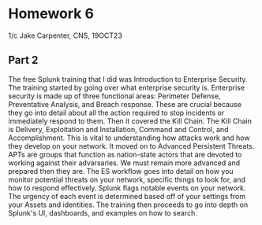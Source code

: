 # Homework 6
1/c Jake Carpenter,
CNS,
19OCT23

## Part 2

The free Splunk training that I did was Introduction to Enterprise Security. The training started by going over what enterprise security is. Enterprise security is made up of three functional areas: Perimeter Defense, Preventative Analysis, and Breach response. These are crucial because they go into detail about all the action required to stop incidents or immediately respond to them. Then it covered the Kill Chain. The Kill Chain is Delivery, Exploitation and Installation, Command and Control, and Accomplishment. This is vital to understanding how attacks work and how they develop on your network. It moved on to Advanced Persistent Threats. APTs are groups that function as nation-state actors that are devoted to working against their advarsaries. We must remain more advanced and prepared then they are. The ES workflow goes into detail on how you monitor potential threats on your network, specific things to look for, and how to respond effectively. Splunk flags notable events on your network. The urgency of each event is determined based off of your settings from your Assets and identities. The training then proceeds to go into depth on Splunk's UI, dashboards, and examples on how to search. 
